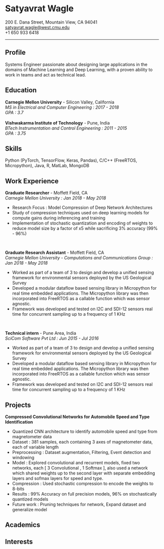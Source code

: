 # Satyavrat Wagle
200 E. Dana Street, Mountain View, CA 94041 <br />
satyavrat.wagle@west.cmu.edu <br />
+1 650 933 6418 
****
## Profile
Systems Engineer passionate about designing large applications in the domains of Machine Learning and Deep Learning, with a proven ability to work in teams and act as technical lead.

## Education
**Carnegie Mellon University** - Silicon Valley, California <br />
*MS in Electrical and Computer Engineering : 2017 - 2018* <br />
*GPA : 3.7* <br />
 <br />
 **Vishwakarma Institute of Technology** - Pune, India <br />
 *BTech Instrumentation and Control Engineering : 2011 - 2015* <br />
 *GPA : 3.75*
  <br />
  
## Skills
Python (PyTorch, TensorFlow, Keras, Pandas), C/C++ (FreeRTOS, Micropython), Java, R, MatLab, MongoDB

## Work Experience
**Graduate Researcher** - Moffett Field, CA <br />
*Carnegie Mellon University : Jan 2018 - May 2018* <br />
* Research Focus : Model Compression of Deep Network Architectures
* Study of compression techniques used on deep learning models for compute gains during inferencing and training
* Implementation of stochastic quantization and encoding of weights to reduce model size by a factor of x5 while sacrificing 3% accuracy (99% - 96%)

<br />

**Graduate Research Assistant** - Moffett Field, CA <br />
*Carnegie Mellon University - Computations and Communications Group : Jan 2018 - May 2018* <br />
* Worked as part of a team of 3 to design and develop a unified sensing framework for environmental sensors deployed by the US Geological Survey
* Developed a modular dataflow based sensing library in Micropython for real time embedded applications. The Micropython library was then incorporated into FreeRTOS as a callable function which was sensor agnostic.
* Framework was developed and tested on I2C and SDI-12 sensors real time for concurrent sampling up to a frequency of 1 KHz

<br />

**Technical intern** - Pune Area, India <br />
*SciCom Software Pvt Ltd : Jun 2015 - Jul 2016* <br />
* Worked as part of a team of 3 to design and develop a unified sensing framework for environmental sensors deployed by the US Geological Survey
* Developed a modular dataflow based sensing library in Micropython for real time embedded applications. The Micropython library was then incorporated into FreeRTOS as a callable function which was sensor agnostic.
* Framework was developed and tested on I2C and SDI-12 sensors real time for concurrent sampling up to a frequency of 1 KHz 

## Projects
**Compressed Convolutional Networks for Automobile Speed and Type Identification**
  * Quantized CNN architecture to identify automobile speed and type from magnetometer data
  * Dataset : 381 samples, each containing 3 axes of magnetometer data, each of variable length
  * Preprocessing : Dataset augmentation, Filtering, Event detection and windowing
  * Model : Explored convolutional and recurrent models, fixed two networks, each [ 3 Convolutional , 1 Softmax ], also used a network which shared weights up to the second layer with separate embedding layers and sofmax layers for speed and type.
  * Compression : Used stochastic compression to encode the weights to 8-bits
  * Results : 99% Accuracy on full precision models, 96% on stochastically quantized models
  * Future work : Pruning techniques for network, Expand dataset and generalize model

## Academics
## Interests
